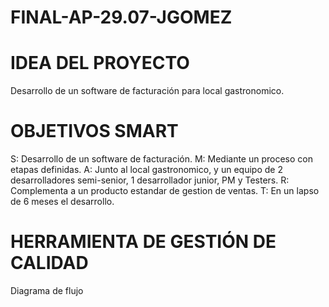 # FINAL-AP-29.07-JGOMEZ

# IDEA DEL PROYECTO
Desarrollo de un software de facturación para local gastronomico.

# OBJETIVOS SMART
S: Desarrollo de un software de facturación.
M: Mediante un proceso con etapas definidas.
A: Junto al local gastronomico, y un equipo de 2 desarrolladores semi-senior, 1 desarrollador junior, PM y Testers.
R: Complementa a un producto estandar de gestion de ventas.
T: En un lapso de 6 meses el desarrollo.

# HERRAMIENTA DE GESTIÓN DE CALIDAD
Diagrama de flujo
